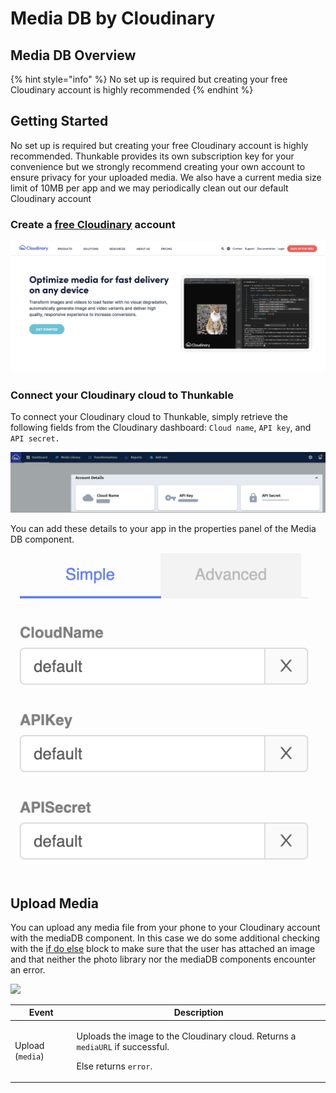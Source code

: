 # Media DB by Cloudinary

## Media DB Overview

{% hint style="info" %}
No set up is required but creating your free Cloudinary account is highly recommended
{% endhint %}

## Getting Started

No set up is required but creating your free Cloudinary account is highly recommended. Thunkable provides its own subscription key for your convenience but we strongly recommend creating your own account to ensure privacy for your uploaded media. We also have a current media size limit of 10MB per app and we may periodically clean out our default Cloudinary account

### Create a [free Cloudinary](https://cloudinary.com/) account

![](<.gitbook/assets/Screen Shot 2022-02-16 at 9.44.19 AM.png>)

### Connect your Cloudinary cloud to Thunkable

To connect your Cloudinary cloud to Thunkable, simply retrieve the following fields from the Cloudinary dashboard: `Cloud name`, `API key`, and `API secret.`&#x20;

![](.gitbook/assets/cloudinary.png)

You can add these details to your app in the properties panel of the Media DB component.&#x20;

![](<.gitbook/assets/Screen Shot 2022-02-16 at 9.53.49 AM.png>)

## Upload Media

You can upload any media file from your phone to your Cloudinary account with the mediaDB component. In this case we do some additional checking with the [if do else](control.md#if-this-do-that) block to make sure that the user has attached an image and that neither the photo library nor the mediaDB components encounter an error.&#x20;

![](.gitbook/assets/mediadb\_upload.png)

| Event            | Description                                                                                                                             |
| ---------------- | --------------------------------------------------------------------------------------------------------------------------------------- |
| Upload (`media`) | <p>Uploads the image to the Cloudinary cloud. Returns a <code>mediaURL</code> if successful.</p><p>Else returns <code>error</code>.</p> |

